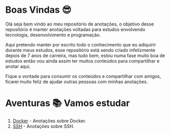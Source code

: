 # Boas Vindas 😎
Olá seja bem vindo ao meu repositório de anotações, o objetivo desse repositório é manter anotações voltadas para estudos envolvendo tecnologia, desenvolvimento e programação.

Aqui pretendo manter por escrito todo o conhecimento que eu adiquirir durante meus estudos, esse repositório está sendo criado infelizmente depois de 7 anos de carreira, mas tudo bem, estou numa fase muito boa de estudos então vou ainda assim ter muitos conteúdos para compartilhar e anotar aqui.

Fique a vontade para consumir os conteúdos e compartilhar com amigos, ficarei muito feliz de ajudar outras pessoas com minhas anotações.

# Aventuras 📚 Vamos estudar
1. [Docker](docker/README.MD) - Anotações sobre Docker.
2. [SSH](ssh/README.MD) - Anotações sobre SSH.